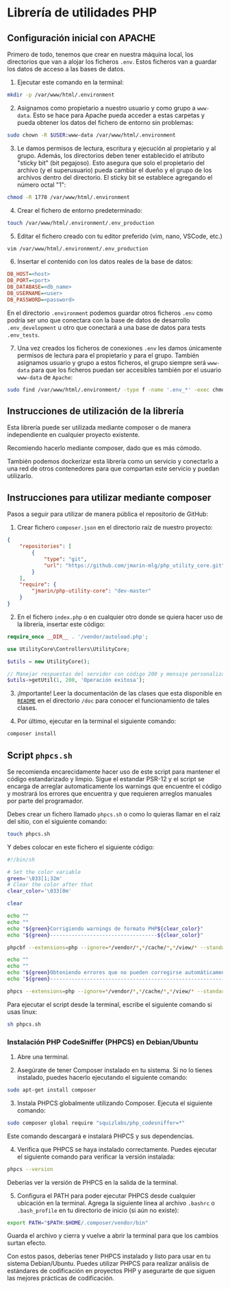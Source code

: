 # Librería de utilidades PHP

## Configuración inicial con APACHE

Primero de todo, tenemos que crear en nuestra máquina local, los directorios que
van a alojar los ficheros `.env`. Estos ficheros van a guardar los datos de
acceso a las bases de datos.

1. Ejecutar este comando en la terminal:

```bash
mkdir -p /var/www/html/.environment
```

2. Asignamos como propietario a nuestro usuario y como grupo a `www-data`. Esto
se hace para Apache pueda acceder a estas carpetas y pueda obtener los datos del
fichero de entorno sin problemas:

```bash
sudo chown -R $USER:www-data /var/www/html/.environment
```

3. Le damos permisos de lectura, escritura y ejecución al propietario y al
grupo. Además, los directorios deben tener establecido el atributo "sticky bit"
(bit pegajoso). Esto asegura que solo el propietario del archivo (y el
superusuario) pueda cambiar el dueño y el grupo de los archivos dentro del
directorio. El sticky bit se establece agregando el número octal "1":

```bash
chmod -R 1770 /var/www/html/.environment
```

4. Crear el fichero de entorno predeterminado:

```bash
touch /var/www/html/.environment/.env_production
```

5. Editar el fichero creado con tu editor preferido (vim, nano, VSCode, etc.)

```bash
vim /var/www/html/.environment/.env_production
```

6. Insertar el contenido con los datos reales de la base de datos:

```ini
DB_HOST=<host>
DB_PORT=<port>
DB_DATABASE=<db_name>
DB_USERNAME=<user>
DB_PASSWORD=<password>
```

En el directorio `.environment` podemos guardar otros ficheros `.env` como
podría ser uno que conectara con la base de
datos de desarrollo `.env_development` u otro que conectará a una base de datos
para tests `.env_tests`.

7. Una vez creados los ficheros de conexiones `.env` les damos únicamente
permisos de lectura para el propietario y para el grupo. También asignamos
usuario y grupo a estos ficheros, el grupo siempre será `www-data` para
que los ficheros puedan ser accesibles también por el usuario `www-data` de
`Apache`:

```bash
sudo find /var/www/html/.environment/ -type f -name '.env_*' -exec chmod 440 {} \; -exec chown $USER:www-data {} \;
```

## Instrucciones de utilización de la librería

Esta librería puede ser utilizada mediante composer o de manera independiente en
cualquier proyecto existente.

Recomiendo hacerlo mediante composer, dado que es más cómodo.

También podemos dockerizar esta librería como un servicio y conectarlo a una red
de otros contenedores para que compartan este servicio y puedan utilizarlo.

## Instrucciones para utilizar mediante composer

Pasos a seguir para utilizar de manera pública el repositorio de GitHub:

1. Crear fichero `composer.json` en el directorio raíz de nuestro proyecto:

```json
{
    "repositories": [
        {
            "type": "git",
            "url": "https://github.com/jmarin-mlg/php_utility_core.git"
        }
    ],
    "require": {
        "jmarin/php-utility-core": "dev-master"
    }
}
```

2. En el fichero `index.php` o en cualquier otro donde se quiera hacer uso de la
librería, insertar este código:

```php
require_once __DIR__ . '/vendor/autoload.php';

use UtilityCore\Controllers\UtilityCore;

$utils = new UtilityCore();

// Manejar respuestas del servidor con código 200 y mensaje personalizado
$utils->getUtil(1, 200, 'Operación exitosa');
```

3. ¡Importante! Leer la documentación de las clases que esta disponible en
[`README`](./doc/README.md) en el directorio `/doc` para conocer el funcionamiento
de tales clases.

4. Por último, ejecutar en la terminal el siguiente comando:

```bash
composer install
```

## Script `phpcs.sh`

Se recomienda encarecidamente hacer uso de este script para mantener el código
estandarizado y limpio. Sigue el estandar PSR-12 y el script se encarga de
arreglar automaticamente los warnings que encuentre el código y mostrará los
errores que encuentra y que requieren arreglos manuales por parte del
programador.

Debes crear un fichero llamado `phpcs.sh` o como lo quieras llamar en el raíz
del sitio, con el siguiente comando:

```bash
touch phpcs.sh
```

Y debes colocar en este fichero el siguiente código:

```sh
#!/bin/sh

# Set the color variable
green='\033[1;32m'
# Clear the color after that
clear_color='\033[0m'

clear

echo ""
echo ""
echo "${green}Corrigiendo warnings de formato PHP${clear_color}"
echo "${green}-----------------------------------${clear_color}"

phpcbf --extensions=php --ignore=*/vendor/*,*/cache/*,*/view/* --standard=PSR12 .

echo ""
echo ""
echo "${green}Obteniendo errores que no pueden corregirse automáticamente${clear_color}"
echo "${green}-----------------------------------------------------------${clear_color}"

phpcs --extensions=php --ignore=*/vendor/*,*/cache/*,*/view/* --standard=PSR12 .
```

Para ejecutar el script desde la terminal, escribe el siguiente comando si usas
linux:

```bash
sh phpcs.sh
```

### Instalación PHP CodeSniffer (PHPCS) en Debian/Ubuntu

1. Abre una terminal.

2. Asegúrate de tener Composer instalado en tu sistema. Si no lo tienes
instalado, puedes hacerlo ejecutando el siguiente comando:

```bash
sudo apt-get install composer
```

3. Instala PHPCS globalmente utilizando Composer. Ejecuta el siguiente comando:

```bash
sudo composer global require "squizlabs/php_codesniffer=*"
```

Este comando descargará e instalará PHPCS y sus dependencias.

4. Verifica que PHPCS se haya instalado correctamente. Puedes ejecutar el
siguiente comando para verificar la versión instalada:

```bash
phpcs --version
```

Deberías ver la versión de PHPCS en la salida de la terminal.

5. Configura el PATH para poder ejecutar PHPCS desde cualquier ubicación en la
terminal. Agrega la siguiente línea al archivo `.bashrc` o `.bash_profile` en tu
directorio de inicio (si aún no existe):


```bash
export PATH="$PATH:$HOME/.composer/vendor/bin"
```

Guarda el archivo y cierra y vuelve a abrir la terminal para que los cambios
surtan efecto.

Con estos pasos, deberías tener PHPCS instalado y listo para usar en tu sistema
Debian/Ubuntu. Puedes utilizar PHPCS para realizar análisis de estándares de
codificación en proyectos PHP y asegurarte de que siguen las mejores prácticas
de codificación.
